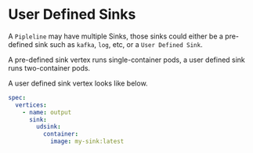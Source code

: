 # User Defined Sinks

A `Pipleline` may have multiple Sinks, those sinks could either be a pre-defined sink such as `kafka`, `log`, etc, or a `User Defined Sink`.

A pre-defined sink vertex runs single-container pods, a user defined sink runs two-container pods.

A user defined sink vertex looks like below.

```yaml
spec:
  vertices:
    - name: output
      sink:
        udsink:
          container:
            image: my-sink:latest
```
